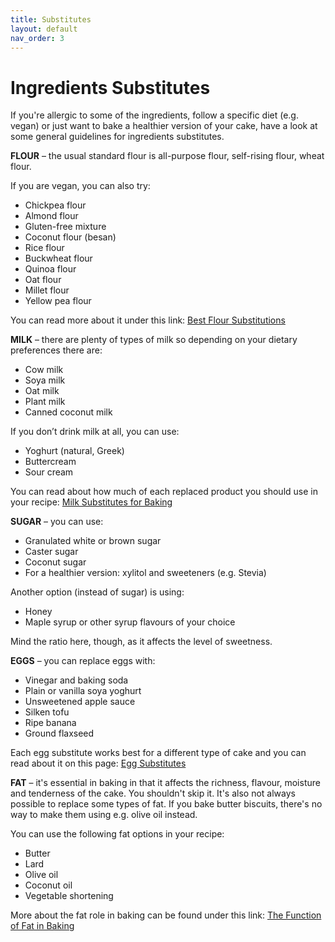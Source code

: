 ```yaml
---
title: Substitutes
layout: default
nav_order: 3
---
```



<h1>Ingredients Substitutes</h1>

If you're allergic to some of the ingredients, follow a specific diet (e.g. vegan) or just want to bake a healthier version of your cake, have a look at some general guidelines for ingredients substitutes.


**FLOUR** – the usual standard flour is all-purpose flour, self-rising flour, wheat flour. 

If you are vegan, you can also try: 

- Chickpea flour
- Almond flour 
- Gluten-free mixture 
- Coconut flour (besan)
- Rice flour
- Buckwheat flour
- Quinoa flour 
- Oat flour 
- Millet flour
- Yellow pea flour 

You can read more about it under this link: [Best Flour Substitutions](https://www.bbcgoodfood.com/howto/guide/best-flour-substitutions)


**MILK** – there are plenty of types of milk so depending on your dietary preferences there are:

- Cow milk
- Soya milk
- Oat milk 
- Plant milk
- Canned coconut milk

If you don’t drink milk at all, you can use:

- Yoghurt (natural, Greek)
- Buttercream
- Sour cream

You can read about how much of each replaced product you should use in your recipe: [Milk Substitutes for Baking](https://www.delish.com/cooking/a38422869/whole-milk-substitutes-for-baking/) 

**SUGAR** – you can use:

- Granulated white or brown sugar
- Caster sugar 
- Coconut sugar
- For a healthier version: xylitol and sweeteners (e.g. Stevia)

Another option (instead of sugar) is using:

- Honey
- Maple syrup or other syrup flavours of your choice

Mind the ratio here, though, as it affects the level of sweetness.


**EGGS** – you can replace eggs with:

- Vinegar and baking soda
- Plain or vanilla soya yoghurt 
- Unsweetened apple sauce
- Silken tofu
- Ripe banana
- Ground flaxseed

Each egg substitute works best for a different type of cake and you can read about it on this page: [Egg Substitutes](https://www.pccmarkets.com/taste/2013-03/egg_substitutes/) 


**FAT** – it's essential in baking in that it affects the richness, flavour, moisture and tenderness of the cake. You shouldn't skip it. It's also not always possible to replace some types of fat. If you bake butter biscuits, there's no way to make them using e.g. olive oil instead.

You can use the following fat options in your recipe:

- Butter
- Lard
- Olive oil
- Coconut oil
- Vegetable shortening

More about the fat role in baking can be found under this link: [The Function of Fat in Baking](https://bakerbettie.com/function-of-fat-in-baking/) 
